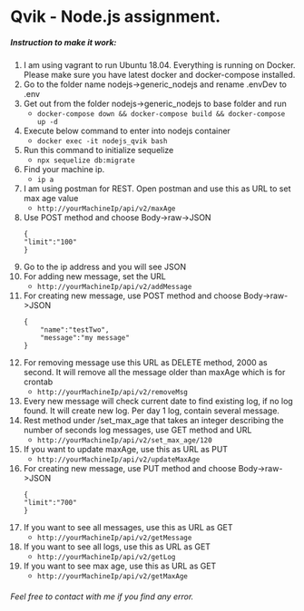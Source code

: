 # Qvik - Node.js assignment.

##### Instruction to make it work:

1. I am using vagrant to run Ubuntu 18.04. Everything is running on Docker. Please make sure you have latest docker and docker-compose installed. 
1. Go to the folder name nodejs->generic_nodejs and rename .envDev to .env
1. Get out from the folder nodejs->generic_nodejs to base folder and run
	* ```docker-compose down && docker-compose build && docker-compose up -d```
1. Execute below command to enter into nodejs container
	* ```docker exec -it nodejs_qvik bash```
1. Run this command to initialize sequelize
	* ```npx sequelize db:migrate```
1. Find your machine ip. 
	* ```ip a```
1. I am using postman for REST. Open postman and use this as URL to set max age value
	* ```http://yourMachineIp/api/v2/maxAge```
1. Use POST method and choose Body->raw->JSON
	```
	{
    "limit":"100"
	}
	```
1. Go to the ip address and you will see JSON
1. For adding new message, set the URL
	* ```http://yourMachineIp/api/v2/addMessage```
1. For creating new message, use POST method and choose Body->raw->JSON
	```
	{
		"name":"testTwo",
    	"message":"my message"
	}
	```	
1. For removing message use this URL as DELETE method, 2000 as second. It will remove all the message older than maxAge which is for crontab
	* ```http://yourMachineIp/api/v2/removeMsg```	
1. Every new message will check current date to find existing log, if no log found. It will create new log. Per day 1 log, contain several message.
1. Rest method under /set_max_age that takes an integer describing the number of seconds log messages, use GET method and URL
	* ```http://yourMachineIp/api/v2/set_max_age/120```
1. If you want to update maxAge, use this as URL as PUT
	* ```http://yourMachineIp/api/v2/updateMaxAge```
1. For creating new message, use PUT method and choose Body->raw->JSON
	```
	{
    "limit":"700"
	}
	```		
1. If you want to see all messages, use this as URL as GET
	* ```http://yourMachineIp/api/v2/getMessage```
1. If you want to see all logs, use this as URL as GET
	* ```http://yourMachineIp/api/v2/getLog```
1. If you want to see max age, use this as URL as GET
	* ```http://yourMachineIp/api/v2/getMaxAge```
			
###### Feel free to contact with me if you find any error.
